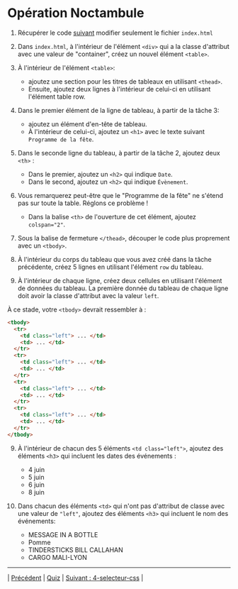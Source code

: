 # Opération Noctambule

1. Récupérer le code [suivant](./start) modifier seulement le fichier `index.html`

2. Dans `index.html`, à l'intérieur de l'élément `<div>` qui a la classe d'attribut avec une valeur de "container", créez un nouvel élément `<table>`.

3. À l'intérieur de l'élément `<table>`:
    - ajoutez une section pour les titres de tableaux en utilisant `<thead>`.
    - Ensuite, ajoutez deux lignes à l'intérieur de celui-ci en utilisant l'élément table row.

4. Dans le premier élément de la ligne de tableau, à partir de la tâche 3:
    - ajoutez un élément d'en-tête de tableau.
    - À l'intérieur de celui-ci, ajoutez un `<h1>` avec le texte suivant `Programme de la fête`.

5. Dans le seconde ligne du tableau, à partir de la tâche 2, ajoutez deux `<th>` :
    - Dans le premier, ajoutez un `<h2>` qui indique `Date`.
    - Dans le second, ajoutez un `<h2>` qui indique `Évènement`.

6. Vous remarquerez peut-être que le "Programme de la fête" ne s'étend pas sur toute la table. Réglons ce problème !
    - Dans la balise `<th>` de l'ouverture de cet élément, ajoutez `colspan="2"`.

7. Sous la balise de fermeture `</thead>`, découper le code plus proprement avec un `<tbody>`.



7. À l'intérieur du corps du tableau que vous avez créé dans la tâche précédente, créez 5 lignes en utilisant l'élément `row` du tableau.

8. À l'intérieur de chaque ligne, créez deux cellules en utilisant l'élément de données du tableau.
   La première donnée du tableau de chaque ligne doit avoir la classe d'attribut avec la valeur `left`.


À ce stade, votre `<tbody>` devrait ressembler à :

```html
<tbody>
  <tr>
    <td class="left"> ... </td>
    <td> ... </td>
  </tr>
  <tr>
    <td class="left"> ... </td>
    <td> ... </td>
  </tr>
  <tr>
    <td class="left"> ... </td>
    <td> ... </td>
  </tr>
  <tr>
    <td class="left"> ... </td>
    <td> ... </td>
  </tr>
</tbody>
```

9. À l'intérieur de chacun des 5 éléments `<td class="left">`, ajoutez des éléments `<h3>` qui incluent les dates des événements :
      - 4 juin
      - 5 juin
      - 6 juin
      - 8 juin
    

10. Dans chacun des éléments `<td>` qui n'ont pas d'attribut de classe avec une valeur de `"left"`, ajoutez des éléments `<h3>` qui incluent le nom des événements:
      - MESSAGE IN A BOTTLE
      - Pomme
      - TINDERSTICKS BILL CALLAHAN
      - CARGO MALI-LYON
___

| [Précédent](../10-pied-tableau.md)       |      [Quiz](https://moodle.ucly.fr/20-21/mod/quiz/view.php?id=32982)     |  [Suivant : 4-selecteur-css](../../4-selecteur-css/1-style-en-ligne.md)  |
